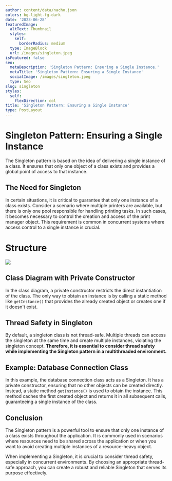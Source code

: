 ```yaml
---
author: content/data/nacho.json
colors: bg-light-fg-dark
date: '2023-06-28'
featuredImage:
  altText: Thumbnail
  styles:
    self:
      borderRadius: medium
  type: ImageBlock
  url: /images/singleton.jpeg
isFeatured: false
seo:
  metaDescription: 'Singleton Pattern: Ensuring a Single Instance.'
  metaTitle: 'Singleton Pattern: Ensuring a Single Instance'
  socialImage: /images/singleton.jpeg
  type: Seo
slug: singleton
styles:
  self:
    flexDirection: col
title: 'Singleton Pattern: Ensuring a Single Instance'
type: PostLayout
---
```


# Singleton Pattern: Ensuring a Single Instance

The Singleton pattern is based on the idea of delivering a single instance of a class. It ensures that only one object of a class exists and provides a global point of access to that instance.

## The Need for Singleton

In certain situations, it is critical to guarantee that only one instance of a class exists. Consider a scenario where multiple printers are available, but there is only one pool responsible for handling printing tasks. In such cases, it becomes necessary to control the creation and access of the print manager object. This requirement is common in concurrent systems where access control to a single instance is crucial.
# Structure
![](./images/singleton-structure.png)


## Class Diagram with Private Constructor

In the class diagram, a private constructor restricts the direct instantiation of the class. The only way to obtain an instance is by calling a static method like `getInstance()` that provides the already created object or creates one if it doesn't exist.

## Thread Safety in Singleton

By default, a singleton class is not thread-safe. Multiple threads can access the singleton at the same time and create multiple instances, violating the singleton concept. **Therefore, it is essential to consider thread safety while implementing the Singleton pattern in a multithreaded environment.**

##  Example:  Database Connection Class

In this example, the database connection class acts as a Singleton. It has a private constructor, ensuring that no other objects can be created directly. Instead, a static method `getInstance()` is used to obtain the instance. This method caches the first created object and returns it in all subsequent calls, guaranteeing a single instance of the class.


## Conclusion

The Singleton pattern is a powerful tool to ensure that only one instance of a class exists throughout the application. It is commonly used in scenarios where resources need to be shared across the application or when you want to avoid creating multiple instances of a resource-heavy object.

When implementing a Singleton, it is crucial to consider thread safety, especially in concurrent environments. By choosing an appropriate thread-safe approach, you can create a robust and reliable Singleton that serves its purpose effectively.